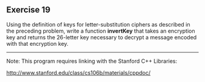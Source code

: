 Exercise 19
----------- 

Using the definition of keys for letter-substitution ciphers as described in the preceding problem, write a function **invertKey** that takes an encryption key and returns the 26-letter key necessary to decrypt a message encoded with that encryption key.

---

Note: This program requires linking with the Stanford C++ Libraries:

http://www.stanford.edu/class/cs106b/materials/cppdoc/
